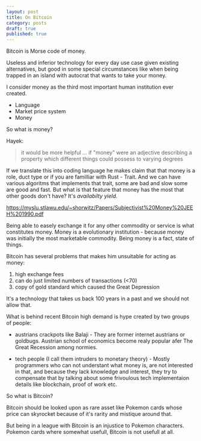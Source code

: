 ```yaml
---
layout: post
title: On Bitcoin
category: posts
draft: true
published: true
---
```

Bitcoin is Morse code of money.

Useless and inferior technology for every day use case given existing alternatives, but good in some special circumstances like when being trapped in an island with autocrat that wants to take your money.

I consider money as the third most important human institution ever created. 

- Language
- Market price system
- Money

So what is money?

Hayek:
> it would be more helpful ... if "money" were an adjective describing a property which different things could possess to varying degrees

If we translate this into coding language he makes claim that that money is a role, duct type or if you are familliar with Rust - Trait. And we can have various algoritms that implements that trait, some are bad and slow some are good and fast. 
But what is that feature that money has the most that other goods don't have? It's _availabilty yield_.
 
https://myslu.stlawu.edu/~shorwitz/Papers/Subjectivist%20Money%20JEEH%201990.pdf


Being able to easely exchange it for any other commodity or service is what constitutes money. Money is a evolutionary institution - because money was initially the most marketable commodity. Being money is a fact, state of things.

Bitcoin has several problems that makes him unsuitable for acting as money: 
1) high exchange fees
2) can do just limited numbers of transactions (<70) 
3) copy of gold standard which caused the Great Depression

It's a technology that takes us back 100 years in a past and we should not allow that.

What is behind recent Bitcoin high demand is hype created by two groups of people:

- austrians crackpots like Balaji - They are former internet austrians or goldbugs. Austrian school of economics become realy popular afer The Great Recession among normies.

- tech people (I call them intruders to monetary theory) - Mostly programmers who can not understant what money is, are not interested in that, and because they lack knowledge and interest, they try to compensate that by talking about some frivoulous tech implementaion details like blockchain, proof of work etc.

So what is Bitcoin?

Bitcoin should be looked upon as rare asset like Pokemon cards whose price can skyrocket because of it's rarity and mistique around that.

But being in a league with Bitcoin is an injustice to Pokemon characters. Pokemon cards where somewhat usefull, Bitcoin is not usefull at all.